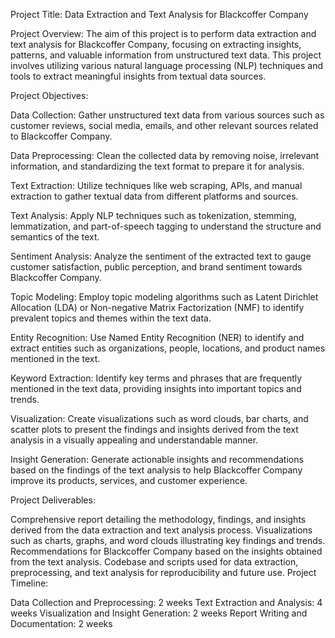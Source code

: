 
Project Title: Data Extraction and Text Analysis for Blackcoffer Company

Project Overview:
The aim of this project is to perform data extraction and text analysis for Blackcoffer Company, focusing on extracting insights, patterns, and valuable information from unstructured text data. This project involves utilizing various natural language processing (NLP) techniques and tools to extract meaningful insights from textual data sources.

Project Objectives:

Data Collection: Gather unstructured text data from various sources such as customer reviews, social media, emails, and other relevant sources related to Blackcoffer Company.

Data Preprocessing: Clean the collected data by removing noise, irrelevant information, and standardizing the text format to prepare it for analysis.

Text Extraction: Utilize techniques like web scraping, APIs, and manual extraction to gather textual data from different platforms and sources.

Text Analysis: Apply NLP techniques such as tokenization, stemming, lemmatization, and part-of-speech tagging to understand the structure and semantics of the text.

Sentiment Analysis: Analyze the sentiment of the extracted text to gauge customer satisfaction, public perception, and brand sentiment towards Blackcoffer Company.

Topic Modeling: Employ topic modeling algorithms such as Latent Dirichlet Allocation (LDA) or Non-negative Matrix Factorization (NMF) to identify prevalent topics and themes within the text data.

Entity Recognition: Use Named Entity Recognition (NER) to identify and extract entities such as organizations, people, locations, and product names mentioned in the text.

Keyword Extraction: Identify key terms and phrases that are frequently mentioned in the text data, providing insights into important topics and trends.

Visualization: Create visualizations such as word clouds, bar charts, and scatter plots to present the findings and insights derived from the text analysis in a visually appealing and understandable manner.

Insight Generation: Generate actionable insights and recommendations based on the findings of the text analysis to help Blackcoffer Company improve its products, services, and customer experience.

Project Deliverables:

Comprehensive report detailing the methodology, findings, and insights derived from the data extraction and text analysis process.
Visualizations such as charts, graphs, and word clouds illustrating key findings and trends.
Recommendations for Blackcoffer Company based on the insights obtained from the text analysis.
Codebase and scripts used for data extraction, preprocessing, and text analysis for reproducibility and future use.
Project Timeline:

Data Collection and Preprocessing: 2 weeks
Text Extraction and Analysis: 4 weeks
Visualization and Insight Generation: 2 weeks
Report Writing and Documentation: 2 weeks
